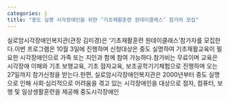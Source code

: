 ```yaml
---
categories: j
title: "중도 실명 시각장애인을 위한 ‘기초재활훈련 원데이클래스’ 참가자 모집"
---
```

실로암시각장애인복지관(관장 김미경)은 ‘기초재활훈련 원데이클래스’참가자를 모집한다.이번 프로그램은 10월 3일에 진행하며 신청대상은 중도 실명하여 기초재활교육이 필요한 시각장애인으로 가족 또는 지인과 함께 참여 가능하다.참가비는 무료이며 교육은 시각장애 이해와 기초 보행교육, 기초 점자교육, 보조공학기기체험으로 진행하며 오는 27일까지 참가신청을 받는다.한편, 실로암시각장애인복지관은 2000년부터 중도 실명으로 인해 사회·심리적으로 어려움을 겪고 있는 시각장애인을 대상으로 점자, 컴퓨터, 보행 및 일상생활훈련을 제공해 중도시각장애인